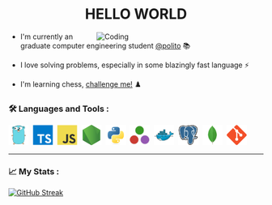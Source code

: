 <h1 align="center">HELLO WORLD</h1>
<img align="right" alt="Coding" width="330" src="https://media2.giphy.com/media/jdPMeyv9rn0hZHh8n9/giphy.gif?cid=ecf05e47jltwsqwjmncrxym06s8ex7t0q8i54f3vkloljtqr&rid=giphy.gif">

- I'm currently an graduate computer engineering student [@polito](https://github.com/polito) 📚 

- I love solving problems, especially in some blazingly fast language ⚡️

- I'm learning chess, [challenge me!](https://lichess.org/@/papochess) ♟️

### 🛠 Languages and Tools :
<div>
  <img src="https://github.com/devicons/devicon/blob/master/icons/go/go-original.svg" title="Go" alt="Go" width="40" height="40"/>&nbsp;
  <img src="https://github.com/devicons/devicon/blob/master/icons/typescript/typescript-original.svg" title="Typescript" alt="JavaScript" width="40" height="40"/>&nbsp;
  <img src="https://github.com/devicons/devicon/blob/master/icons/javascript/javascript-original.svg" title="JavaScript" alt="JavaScript" width="40" height="40"/>&nbsp;
  <img src="https://github.com/devicons/devicon/blob/master/icons/nodejs/nodejs-original.svg" title="NodeJS" alt="NodeJS" width="40" height="40"/>&nbsp;
  <img src="https://github.com/devicons/devicon/blob/master/icons/python/python-original.svg" title="Python" alt="Python" width="40" height="40"/>&nbsp;
  <img src="https://github.com/devicons/devicon/blob/master/icons/julia/julia-original.svg" title="Julia" alt="Julia" width="40" height="40"/>&nbsp;
  <img src="https://github.com/devicons/devicon/blob/master/icons/docker/docker-original.svg" title="Docker" alt="Docker" width="40" height="40"/>&nbsp;
  <img src="https://github.com/devicons/devicon/blob/master/icons/postgresql/postgresql-original.svg" title="Postgresql" alt="Postgresql" width="40"/>&nbsp;
  <img src="https://github.com/devicons/devicon/blob/master/icons/mongodb/mongodb-original.svg" title="MongoDB" alt="MongoDB" width="40"/>&nbsp;
  <img src="https://github.com/devicons/devicon/blob/master/icons/git/git-original.svg" title="Git" **alt="Git" width="40" height="40"/>
</div>

---

### 📈 My Stats :
[![GitHub Streak](http://github-readme-streak-stats.herokuapp.com?user=papo1011&theme=github-dark)](https://git.io/streak-stats)
